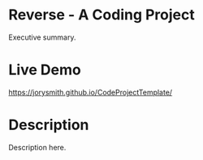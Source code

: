 # Reverse - A Coding Project

Executive summary. 

# Live Demo
https://jorysmith.github.io/CodeProjectTemplate/

# Description
Description here.
